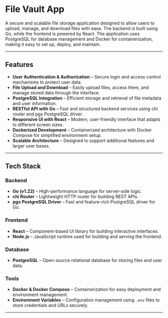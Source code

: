 # File Vault App

A secure and scalable file storage application designed to allow users to upload, manage, and download files with ease. The backend is built using Go, while the frontend is powered by React. The application uses PostgreSQL for database management and Docker for containerization, making it easy to set up, deploy, and maintain.

---

## Features

- **User Authentication & Authorization** – Secure login and access control mechanisms to protect user data.
- **File Upload and Download** – Easily upload files, access them, and manage stored data through the interface.
- **PostgreSQL Integration** – Efficient storage and retrieval of file metadata and user information.
- **RESTful API with Go** – Fast and structured backend services using chi router and pgx PostgreSQL driver.
- **Responsive UI with React** – Modern, user-friendly interface that adapts to different screen sizes.
- **Dockerized Development** – Containerized architecture with Docker Compose for simplified environment setup.
- **Scalable Architecture** – Designed to support additional features and larger user bases.

---

## Tech Stack

### **Backend**
- **Go (v1.22)** – High-performance language for server-side logic.
- **chi Router** – Lightweight HTTP router for building REST APIs.
- **pgx PostgreSQL Driver** – Fast and feature-rich PostgreSQL driver for Go.

### **Frontend**
- **React** – Component-based UI library for building interactive interfaces.
- **Node.js** – JavaScript runtime used for building and serving the frontend.

### **Database**
- **PostgreSQL** – Open-source relational database for storing files and user data.

### **Tools**
- **Docker & Docker Compose** – Containerization for easy deployment and environment management.
- **Environment Variables** – Configuration management using `.env` files to store credentials and URLs securely.

---
